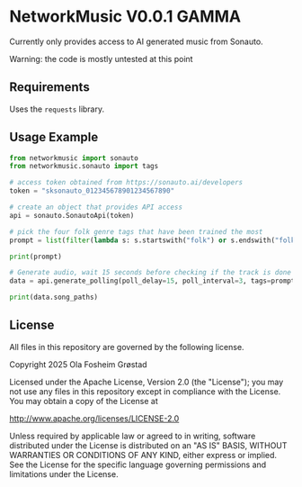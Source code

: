 # NetworkMusic V0.0.1 GAMMA

Currently only provides access to AI generated music from Sonauto.

Warning: the code is mostly untested at this point


## Requirements

Uses the `requests` library.


## Usage Example

```python
from networkmusic import sonauto
from networkmusic.sonauto import tags

# access token obtained from https://sonauto.ai/developers
token = "sksonauto_012345678901234567890"

# create an object that provides API access
api = sonauto.SonautoApi(token)

# pick the four folk genre tags that have been trained the most
prompt = list(filter(lambda s: s.startswith("folk") or s.endswith("folk"), tags.all))[:4]

print(prompt)

# Generate audio, wait 15 seconds before checking if the track is done
data = api.generate_polling(poll_delay=15, poll_interval=3, tags=prompt, instrumental=True)

print(data.song_paths)
```


## License

All files in this repository are governed by the following license.

Copyright 2025 Ola Fosheim Grøstad

Licensed under the Apache License, Version 2.0 (the "License");
you may not use any files in this repository except in compliance with the License.
You may obtain a copy of the License at

http://www.apache.org/licenses/LICENSE-2.0

Unless required by applicable law or agreed to in writing, software
distributed under the License is distributed on an "AS IS" BASIS,
WITHOUT WARRANTIES OR CONDITIONS OF ANY KIND, either express or implied.
See the License for the specific language governing permissions and
limitations under the License.
